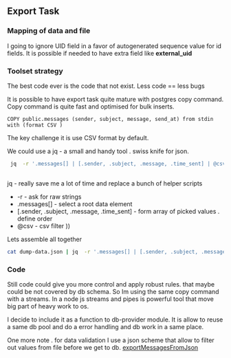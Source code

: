 ## Export Task 

### Mapping of data and file 

I going to ignore UID field in a favor of autogenerated sequence value for id fields.
It is possible if needed to have extra field like **external_uid** 

### Toolset strategy 
The best code ever is the code that not exist.
Less code == less bugs 

It is possible to have export task quite mature with postgres copy command. 
Copy command is quite fast and optimised for bulk inserts. 

```postgresql
COPY public.messages (sender, subject, message, send_at) from stdin  with (format CSV )
```

The key challenge it is use CSV format by default. 

We could use a jq - a small and handy tool . swiss knife for json.

``` bash
 jq  -r '.messages[] | [.sender, .subject, .message, .time_sent] | @csv'
 
```

jq - really save me a lot of time and replace a bunch of helper scripts
 - -r - ask for raw strings 
 - .messages[] - select a root data element 
 - [.sender, .subject, .message, .time_sent]  - form array of picked values . define order 
 - @csv - csv filter ))
 
 Lets assemble all together 
 
 ```bash
 cat dump-data.json | jq  -r '.messages[] | [.sender, .subject, .message, .time_sent] | @csv' | psql -h localhost -p 5432 -d mailboxdev -U postgres -c "COPY public.messages (sender, subject, message, send_at) from stdin  with (format CSV )"

```
 
 ### Code 
 
 Still code could give you more control and apply robust rules. that maybe could be not covered by db schema.
 So Im using the same copy command with a streams.
 In a node js streams and pipes is powerful tool that move big part of heavy work to os.
 
 I decide to include it as a function to db-provider module.
 It is allow to reuse a same db pool and do a error handling and db work in a same place.
 
 One more note . for data validation I use a json scheme that allow to filter out values from file before we get to db.
 [exportMessagesFromJson](../db/db-provider.js) 
 
